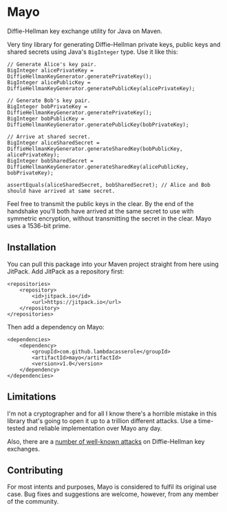 # Mayo
Diffie-Hellman key exchange utility for Java on Maven.

Very tiny library for generating Diffie-Hellman private keys, public keys and shared secrets using Java's `BigInteger` type. Use it like this:

```
// Generate Alice's key pair.
BigInteger alicePrivateKey = DiffieHellmanKeyGenerator.generatePrivateKey();
BigInteger alicePublicKey = DiffieHellmanKeyGenerator.generatePublicKey(alicePrivateKey);

// Generate Bob's key pair.
BigInteger bobPrivateKey = DiffieHellmanKeyGenerator.generatePrivateKey();
BigInteger bobPublicKey = DiffieHellmanKeyGenerator.generatePublicKey(bobPrivateKey);

// Arrive at shared secret.
BigInteger aliceSharedSecret = DiffieHellmanKeyGenerator.generateSharedKey(bobPublicKey, alicePrivateKey);
BigInteger bobSharedSecret = DiffieHellmanKeyGenerator.generateSharedKey(alicePublicKey, bobPrivateKey);

assertEquals(aliceSharedSecret, bobSharedSecret); // Alice and Bob should have arrived at same secret.
```

Feel free to transmit the public keys in the clear. By the end of the handshake you'll both have arrived at the same secret to use with  symmetric encryption, without transmitting the secret in the clear. Mayo uses a 1536-bit prime.

## Installation
You can pull this package into your Maven project straight from here using JitPack. Add JitPack as a repository first:

```
<repositories>
    <repository>
        <id>jitpack.io</id>
        <url>https://jitpack.io</url>
    </repository>
</repositories>
```

Then add a dependency on Mayo:

```
<dependencies>
    <dependency>
        <groupId>com.github.lambdacasserole</groupId>
        <artifactId>mayo</artifactId>
        <version>v1.0</version>
    </dependency>
</dependencies>
```

## Limitations
I'm not a cryptographer and for all I know there's a horrible mistake in this library that's going to open it up to a trillion different attacks. Use a time-tested and reliable implementation over Mayo any day.

Also, there are a [number of well-known attacks](https://weakdh.org/) on Diffie-Hellman key exchanges. 

## Contributing
For most intents and purposes, Mayo is considered to fulfil its original use case. Bug fixes and suggestions are welcome, however, from any member of the community.
